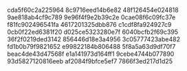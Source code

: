 cda5f60c2a225964
8c9716eed14b6e82
48f126454e024818
9ae818ab4cf9c789
9e96f4f9e2b39c2e
0cae08f6c09fc37e
f81fc902496541fa
4617201325dbb876
c1cdf8fa924927c9
0cb0f22ed6381f20
d025ce5323280e7f
6040bcfb2f69c395
36f2f0219ded3142
856446d18e3a4956
3c05777423abe482
fd1b0b79f9821652
e99822184b806488
5f8a5a63d9df70f7
beac4de43d47568f
e1a141973d164ff1
9cebe4744b077890
93d5827120816eeb
af2084f9bfce5ef7
7866f3ed217d1d25
